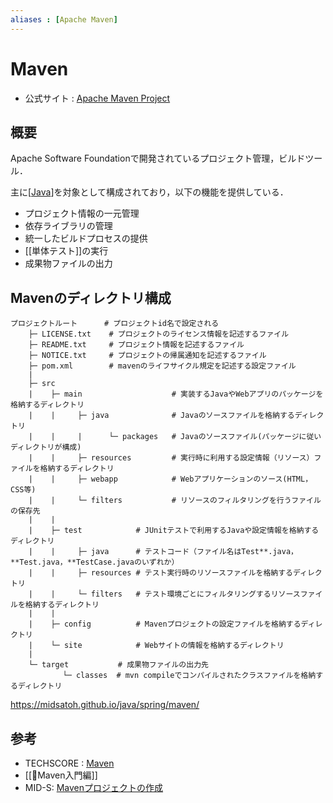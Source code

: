 ```yaml
---
aliases : [Apache Maven]
---
```


# Maven
- 公式サイト : [Apache Maven Project](https://maven.apache.org/)

## 概要
Apache Software Foundationで開発されているプロジェクト管理，ビルドツール．

主に[[Java]]を対象として構成されており，以下の機能を提供している．
- プロジェクト情報の一元管理
- 依存ライブラリの管理
- 統一したビルドプロセスの提供
- [[単体テスト]]の実行
- 成果物ファイルの出力

## Mavenのディレクトリ構成
```
プロジェクトルート      # プロジェクトid名で設定される
    ├─ LICENSE.txt    # プロジェクトのライセンス情報を記述するファイル
    ├─ README.txt     # プロジェクト情報を記述するファイル
    ├─ NOTICE.txt     # プロジェクトの帰属通知を記述するファイル
    ├─ pom.xml        # mavenのライフサイクル規定を記述する設定ファイル
    |
    ├─ src
    |    ├─ main                    # 実装するJavaやWebアプリのパッケージを格納するディレクトリ
    |    |     ├─ java              # Javaのソースファイルを格納するディレクトリ
    |    |     |      └─ packages   # Javaのソースファイル(パッケージに従いディレクトリが構成)
    |    |     ├─ resources         # 実行時に利用する設定情報（リソース）ファイルを格納するディレクトリ
    |    |     ├─ webapp            # Webアプリケーションのソース(HTML，CSS等)
    |    |     └─ filters           # リソースのフィルタリングを行うファイルの保存先
    |    |
    |    ├─ test            # JUnitテストで利用するJavaや設定情報を格納するディレクトリ
    |    |     ├─ java      # テストコード（ファイル名はTest**.java，**Test.java，**TestCase.javaのいずれか）
    |    |     ├─ resources # テスト実行時のリソースファイルを格納するディレクトリ
    |    |     └─ filters   # テスト環境ごとにフィルタリングするリソースファイルを格納するディレクトリ
    |    |
    |    ├─ config          # Mavenプロジェクトの設定ファイルを格納するディレクトリ
    |    └─ site            # Webサイトの情報を格納するディレクトリ
    |
    └─ target           # 成果物ファイルの出力先
    　      └─ classes  # mvn compileでコンパイルされたクラスファイルを格納するディレクトリ

```
https://midsatoh.github.io/java/spring/maven/


## 参考
- TECHSCORE : [Maven](https://www.techscore.com/tech/Java/ApacheJakarta/Maven/)
- [[📗Maven入門編]]
- MID-S: [Mavenプロジェクトの作成](https://midsatoh.github.io/java/spring/maven/)


[//begin]: # "Autogenerated link references for markdown compatibility"
[Java]: Java.md "Java"
[//end]: # "Autogenerated link references"